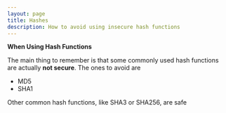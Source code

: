 ```yaml
---
layout: page
title: Hashes
description: How to avoid using insecure hash functions
---
```


**When Using Hash Functions**

The main thing to remember is that some commonly used hash functions are actually **not secure**. The ones to avoid are

* MD5
* SHA1

Other common hash functions, like SHA3 or SHA256, are safe

